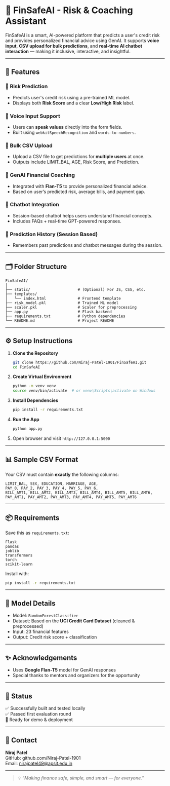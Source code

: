 # 💸 FinSafeAI - Risk & Coaching Assistant

FinSafeAI is a smart, AI-powered platform that predicts a user's credit risk and provides personalized financial advice using GenAI. It supports **voice input**, **CSV upload for bulk predictions**, and **real-time AI chatbot interaction** — making it inclusive, interactive, and insightful.

---

## 🚀 Features

### 🧾 Risk Prediction
- Predicts user's credit risk using a pre-trained ML model.
- Displays both **Risk Score** and a clear **Low/High Risk** label.

### 🎤 Voice Input Support
- Users can **speak values** directly into the form fields.
- Built using `webkitSpeechRecognition` and `words-to-numbers`.

### 📂 Bulk CSV Upload
- Upload a CSV file to get predictions for **multiple users** at once.
- Outputs include LIMIT_BAL, AGE, Risk Score, and Prediction.

### 🤖 GenAI Financial Coaching
- Integrated with **Flan-T5** to provide personalized financial advice.
- Based on user’s predicted risk, average bills, and payment gap.

### 💬 Chatbot Integration
- Session-based chatbot helps users understand financial concepts.
- Includes FAQs + real-time GPT-powered responses.

### 🧠 Prediction History (Session Based)
- Remembers past predictions and chatbot messages during the session.

---

## 🗂 Folder Structure

```
FinSafeAI/
│
├── static/                     # (Optional) For JS, CSS, etc.
├── templates/
│   └── index.html              # Frontend template
├── risk_model.pkl              # Trained ML model
├── scaler.pkl                  # Scaler for preprocessing
├── app.py                      # Flask backend
├── requirements.txt            # Python dependencies
└── README.md                   # Project README
```

---

## ⚙️ Setup Instructions

1. **Clone the Repository**
   ```bash
   git clone https://github.com/Niraj-Patel-1901/FinSafeAI.git
   cd FinSafeAI
   ```

2. **Create Virtual Environment**
   ```bash
   python -m venv venv
   source venv/bin/activate  # or venv\Scripts\activate on Windows
   ```

3. **Install Dependencies**
   ```bash
   pip install -r requirements.txt
   ```

4. **Run the App**
   ```bash
   python app.py
   ```

5. Open browser and visit `http://127.0.0.1:5000`

---

## 📊 Sample CSV Format

Your CSV must contain **exactly** the following columns:

```
LIMIT_BAL, SEX, EDUCATION, MARRIAGE, AGE,
PAY_0, PAY_2, PAY_3, PAY_4, PAY_5, PAY_6,
BILL_AMT1, BILL_AMT2, BILL_AMT3, BILL_AMT4, BILL_AMT5, BILL_AMT6,
PAY_AMT1, PAY_AMT2, PAY_AMT3, PAY_AMT4, PAY_AMT5, PAY_AMT6
```

---

## 📦 Requirements

Save this as `requirements.txt`:

```
Flask
pandas
joblib
transformers
torch
scikit-learn
```

Install with:
```bash
pip install -r requirements.txt
```

---

## 🧠 Model Details

- Model: `RandomForestClassifier`
- Dataset: Based on the **UCI Credit Card Dataset** (cleaned & preprocessed)
- Input: 23 financial features
- Output: Credit risk score + classification

---

## ✨ Acknowledgements


- Uses **Google Flan-T5** model for GenAI responses
- Special thanks to mentors and organizers for the opportunity

---

## 🏁 Status

✅ Successfully built and tested locally  
✅ Passed first evaluation round  
🚀 Ready for demo & deployment

---

## 📧 Contact

**Niraj Patel**  
GitHub: github.com/Niraj-Patel-1901  
Email: nirajpatel49@apsit.edu.in

---

> 💡 _“Making finance safe, simple, and smart — for everyone.”_
